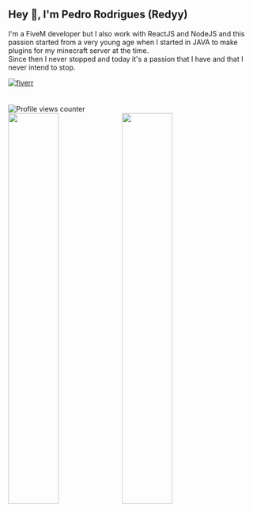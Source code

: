 ## Hey 👋, I'm Pedro Rodrigues (Redyy) 
I'm a FiveM developer but I also work with ReactJS and NodeJS and this passion started from a very young age when I started in JAVA to make plugins for my minecraft server at the time.  
Since then I never stopped and today it's a passion that I have and that I never intend to stop.   

<a href="https://www.fiverr.com/redyyorton/create-a-custom-fivem-script" target="_blank">
<img src=https://img.shields.io/badge/fiverr-%2324292e.svg?&style=for-the-badge&logo=github&logoColor=white alt=fiverr style="margin-bottom: 5px;" />
</a>

<br/> 

<br/> 

![Profile views counter](https://komarev.com/ghpvc/?username=redyydev&&style=flat-square)  
  <img src="https://github-readme-stats.vercel.app/api?username=redyydev&show_icons=true&count_private=true&hide_border=true" align="left" style="width: 45%;"/>
  <img src="https://github-readme-stats.vercel.app/api/top-langs/?username=redyydev&hide_border=true&layout=compact" align="left" style="width: 45%;" />
</div>

<br/>  

